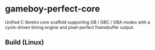 # gameboy-perfect-core

Unified C libretro core scaffold supporting GB / GBC / GBA modes with a cycle-driven timing engine and pixel-perfect framebuffer output.

## Build (Linux)
